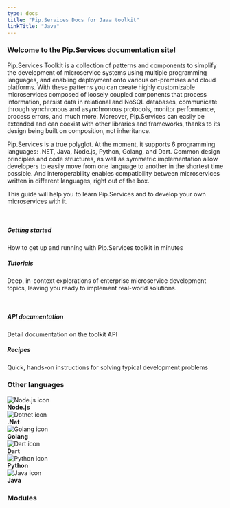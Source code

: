 ```yaml
---
type: docs
title: "Pip.Services Docs for Java toolkit"
linkTitle: "Java"
---
```


### Welcome to the Pip.Services documentation site!

Pip.Services Toolkit is a collection of patterns and components to simplify the development of microservice systems using multiple programming languages, and enabling deployment onto various on-premises and cloud platforms. With these patterns you can create highly customizable microservices composed of loosely coupled components that process information, persist data in relational and NoSQL databases, communicate through synchronous and asynchronous protocols, monitor performance, process errors, and much more. Moreover, Pip.Services can easily be extended and can coexist with other libraries and frameworks, thanks to its design being built on composition, not inheritance.

Pip.Services is a true polyglot. At the moment, it supports 6 programming languages: .NET, Java, Node.js, Python, Golang, and Dart. Common design principles and code structures, as well as symmetric implementation allow developers to easily move from one language to another in the shortest time possible. And interoperability enables compatibility between microservices written in different languages, right out of the box.

This guide will help you to learn Pip.Services and to develop your own microservices with it.

<br>

<div class="card-deck">
  <div class="card">
    <div class="card-body">
      <h5 class="card-title"><b>Getting started</b></h5>
      <p class="card-text">How to get up and running with Pip.Services toolkit in minutes</p>
      <a href="getting_started" class="stretched-link"></a>
    </div>
  </div>
  <div class="card">
    <div class="card-body">
      <h5 class="card-title"><b>Tutorials</b></h5>
      <p class="card-text">
        Deep, in-context explorations of enterprise microservice development topics, leaving you ready to implement real-world  solutions.
      </p>
      <a href="tutorials" class="stretched-link"></a>
    </div>
  </div>
</div>
<br>
<div class="card-deck">
  <div class="card">
    <div class="card-body">
      <h5 class="card-title"><b>API documentation</b></h5>
      <p class="card-text">Detail documentation on the toolkit API</p>
      <a href="commons" class="stretched-link"></a>
    </div>
  </div>
  <div class="card">
    <div class="card-body">
      <h5 class="card-title"><b>Recipes</b></h5>
      <p class="card-text">Quick, hands-on instructions for solving typical development problems</p>
      <a href="recipes" class="stretched-link"></a>
    </div>
  </div>
</div>

### Other languages
<div class="row">
  <div class="col-6 col-md-12 d-flex pb-md-4 justify-content-center">
    <div class="card-deck lang-cards">
      <div class="card">
        <div class="card-body text-center">
          <img class="card-img-top" src="/images/langs/nodejs-icon.png" alt="Node.js icon">
          <a href="../node" class="stretched-link"></a>
        </div>
        <div class="card-footer text-center">
            <b>Node.js</b>
        </div>
      </div>
      <div class="card">
        <div class="card-body text-center">
          <img class="card-img-top" src="/images/langs/dotnet-icon.png" alt="Dotnet icon">
          <a href="../net" class="stretched-link"></a>
        </div>
        <div class="card-footer text-center">
            <b>.Net</b>
        </div>
      </div>
      <div class="card">
        <div class="card-body text-center">
          <img class="card-img-top" src="/images/langs/golang-icon.png" alt="Golang icon">
          <a href="../golang" class="stretched-link"></a>
        </div>
        <div class="card-footer text-center">
            <b>Golang</b>
        </div>
      </div>
    </div>
  </div>
  
  <div class="col-6 col-md-12 d-flex justify-content-center">
    <div class="card-deck lang-cards">
      <div class="card">
        <div class="card-body text-center">
          <img class="card-img-top" src="/images/langs/dart-icon.png" alt="Dart icon">
          <a href="../dart" class="stretched-link"></a>
        </div>
        <div class="card-footer text-center">
            <b>Dart</b>
        </div>
      </div>
      <div class="card">
        <div class="card-body text-center">
          <img class="card-img-top" src="/images/langs/python-icon.png" alt="Python icon">
          <a href="../python" class="stretched-link"></a>
        </div>
        <div class="card-footer text-center">
            <b>Python</b>
        </div>
      </div>
      <div class="card">
        <div class="card-body text-center">
          <img class="card-img-top" src="/images/langs/java-icon.png" alt="Java icon">
          <a href="../java" class="stretched-link"></a>
        </div>
        <div class="card-footer text-center">
            <b>Java</b>
        </div>
      </div>
    </div>
  </div>
</div>




### Modules
